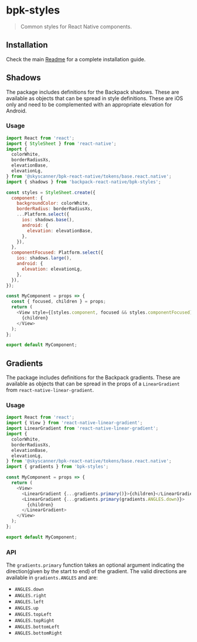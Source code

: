 # bpk-styles

> Common styles for React Native components.

## Installation

Check the main [Readme](https://github.com/skyscanner/backpack-react-native#usage) for a complete installation guide.

## Shadows

The package includes definitions for the Backpack shadows. These are available as objects that can be spread in style definitions. These are iOS only and need to be complemented with an appropriate elevation for Android.

### Usage

```javascript
import React from 'react';
import { StyleSheet } from 'react-native';
import {
  colorWhite,
  borderRadiusXs,
  elevationBase,
  elevationLg,
} from '@skyscanner/bpk-react-native/tokens/base.react.native';
import { shadows } from 'backpack-react-native/bpk-styles';

const styles = StyleSheet.create({
  component: {
    backgroundColor: colorWhite,
    borderRadius: borderRadiusXs,
    ...Platform.select({
      ios: shadows.base(),
      android: {
        elevation: elevationBase,
      },
    }),
  },
  componentFocused: Platform.select({
    ios: shadows.large(),
    android: {
      elevation: elevationLg,
    },
  }),
});

const MyComponent = props => {
  const { focused, children } = props;
  return (
    <View style={[styles.component, focused && styles.componentFocused]}>
      {children}
    </View>
  );
};

export default MyComponent;
```

## Gradients

The package includes definitions for the Backpack gradients. These are available as objects that can be spread in the props of a `LinearGradient` from `react-native-linear-gradient`.

### Usage

```javascript
import React from 'react';
import { View } from 'react-native-linear-gradient';
import LinearGradient from 'react-native-linear-gradient';
import {
  colorWhite,
  borderRadiusXs,
  elevationBase,
  elevationLg,
} from '@skyscanner/bpk-react-native/tokens/base.react.native';
import { gradients } from 'bpk-styles';

const MyComponent = props => {
  return (
    <View>
      <LinearGradient {...gradients.primary()}>{children}</LinearGradient>
      <LinearGradient {...gradients.primary(gradients.ANGLES.down)}>
        {children}
      </LinearGradient>
    </View>
  );
};

export default MyComponent;
```

### API

The `gradients.primary` function takes an optional argument indicating the direction(given by the start to end) of the gradient. The valid directions are available in `gradients.ANGLES` and are:

- `ANGLES.down`
- `ANGLES.right`
- `ANGLES.left`
- `ANGLES.up`
- `ANGLES.topLeft`
- `ANGLES.topRight`
- `ANGLES.bottomLeft`
- `ANGLES.bottomRight`
